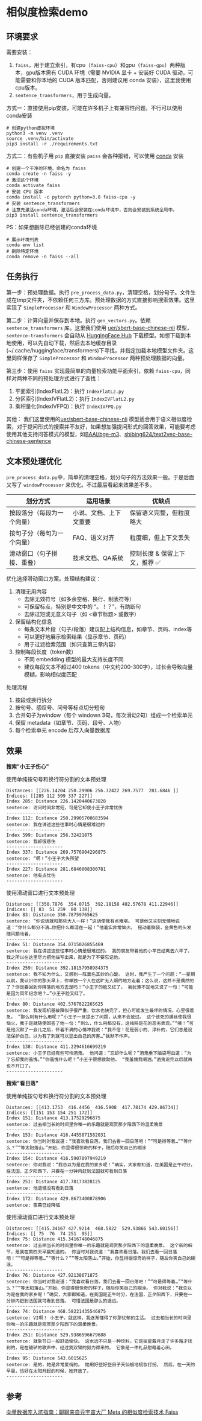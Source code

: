 
# 相似度检索demo

## 环境要求

需要安装：
1. `faiss`，用于建立索引，有cpu（`faiss-cpu`）和gpu（`faiss-gpu`）两种版本，gpu版本需有 CUDA 环境（需要 NVIDIA 显卡 + 安装好 CUDA 驱动，可能需要和你本地的 CUDA 版本匹配，否则建议用 conda 安装），这里我使用cpu版本。
2. `sentence_transformers`，用于生成向量。

方式一：直接使用pip安装，可能在许多机子上有兼容性问题，不行可以使用conda安装
```shell
# 创建python虚拟环境
python3 -m venv .venv
source .venv/bin/activate
pip3 install -r ./requirements.txt 
```

方式二：有些机子用 `pip` 直接安装 `paiss` 会各种报错，可以使用 [conda](https://www.anaconda.com/docs/getting-started/miniconda/main) 安装

```shell
# 创建一个干净的环境，命名为 faiss
conda create -n faiss -y
# 激活这个环境
conda activate faiss
# 安装 CPU 版本
conda install -c pytorch python=3.8 faiss-cpu -y
# 安装 sentence_transformers
# 注意先激活conda环境，激活后会安装在conda环境中，否则会安装到系统全局中。
pip3 install sentence_transformers
```

PS：如果想删除已经创建的conda环境

```shell
# 展示环境列表
conda env list
# 删除特定环境
conda remove -n faiss --all
```

## 任务执行

第一步：预处理数据。执行 `pre_process_data.py`，清理空格，划分句子。文件生成在tmp文件夹，不依赖任何三方库。预处理数据的方式直接影响搜索效果。这里实现了 `SimpleProcessor` 和 `WindowProcessor` 两种方式。

第二步：计算向量并保存到本地。执行 `gen_vectors.py`。依赖 `sentence_transformers` 库。这里我们使用 [uer/sbert-base-chinese-nli](https://huggingface.co/uer/sbert-base-chinese-nli) 模型，`sentence-transformers` 会自动从 [HuggingFace Hub](https://huggingface.co) 下载模型。如想下载到本地使用，可以先自动下载，然后去本地缓存目录(~/.cache/huggingface/transformers)下寻找，并指定加载本地模型文件夹。这里同样保存了 `SimpleProcessor` 和 `WindowProcessor` 两种预处理数据的向量。

第三步：使用 `faiss` 实现最简单的向量检索功能平面索引，依赖 `faiss-cpu`，同样对两种不同的预处理方式进行了查找：
1. 平面索引(IndexFlatL2)：执行 `IndexFlatL2.py`
2. 分区索引(IndexIVFlatL2)：执行 `IndexIVFlatL2.py`
3. 乘积量化(IndexIVFPQ)：执行 `IndexIVFPQ.py`

其他：
我们这里使用的[uer/sbert-base-chinese-nli](https://huggingface.co/uer/sbert-base-chinese-nli) 模型适合用于语义相似度检索，对于提问形式的搜索并不友好，如果想加强提问形式的回答效果，可能要考虑使用其他支持问答模式的模型，如[BAAI/bge-m3](https://huggingface.co/BAAI/bge-m3)、[shibing624/text2vec-base-chinese-sentence](https://huggingface.co/shibing624/text2vec-base-chinese-sentence)


## 文本预处理优化
`pre_process_data.py`中，简单的清理空格，划分句子的方法效果一般。于是后面又写了 `windowProcessor` 来优化。不过最后看起来效果差不多。

|划分方式|适用场景|优缺点|
|---|---|---|
|按段落分（每段为一个向量）|小说、文档、上下文重要|保留语义完整，但粒度略大|
|按句子分（每句为一个向量）|FAQ、语义对齐|粒度细，但上下文丢失|
|滑动窗口（句子拼接、重叠）|技术文档、QA系统|控制长度 & 保留上下文，推荐 ✅|

优化选择滑动窗口方案。处理结构建议：
1. 清理无用内容
    - 去除无效符号（如多余空格、换行、制表符等）
    - 可保留标点，特别是中文中的 “。！？”，有助断句
    - 去除过短或无意义句子（如 <章节标题> 或数字）
2. 保留结构化信息
    - 每条文本片段（句子/段落）建议配上结构信息，如章节、页码、index等
    - 可以更好地展示检索结果（显示章节、页码）
    - 用于过滤检索范围（如只查第三章内容）
3. 控制每段长度（token数）
    - 不同 embedding 模型的最大支持长度不同
    - 建议每段文本不超过400 tokens（中文约200-300字），过长会导致向量模糊，影响相似度匹配

处理流程
1. 按段或换行拆分
2. 按句号、感叹号、问号等标点切分短句
3. 合并句子为window（每个 windown 3句，每次滑动2句）组成一个检索单元
4. 保留 metadata（如章节、页码、段号、人物）
5. 每个检索单元 encode 后存入向量数据库

## 效果

**搜索"小王子伤心"**

使用单纯按句号和换行符分割的文本预处理
```
Distances: [[226.14204 250.29906 256.32422 269.7577  281.6846 ]]
Indices: [[285 112 599 337 227]]
Index 285: Distance 226.1420440673828
sentence: 访问时间非常短，可是它却使小王子非常忧伤
---------------------
Index 112: Distance 250.29905700683594
sentence: 我在讲述这些往事时心情是很难过的
---------------------
Index 599: Distance 256.32421875
sentence: 我却很悲伤
---------------------
Index 337: Distance 269.7576904296875
sentence: “啊！”小王子大失所望
---------------------
Index 227: Distance 281.6846008300781
sentence: 他有点忧伤
---------------------
```

使用滑动窗口进行文本预处理
```
Distances: [[350.7876  354.0715  392.18158 402.57678 411.22946]]
Indices: [[ 83  51 259  80 138]]
Index 83: Distance 350.78759765625
sentence: “你说话就和那些大人一样！”这话使我有点难堪。 可是他又尖刻无情地说道：“你什么都分不清…你把什么都混在一起！”他着实非常恼火。 摇动着脑袋，金黄色的头发随风颤动着。
---------------------
Index 51: Distance 354.0715026855469
sentence: 我在讲述这些往事时心情是很难过的。 我的朋友带着他的小羊已经离去六年了。 我之所以在这里尽力把他描写出来，就是为了不要忘记他。
---------------------
Index 259: Distance 392.18157958984375
sentence: 我不知为什么，又感到一阵莫名其妙的心酸。 这时，我产生了一个问题：“一星期以前，我认识你的那天早上，你单独一个人在这旷无人烟的地方走着；这么说，这并不是偶然的了？你是要回到你降落的地方去是吗！”小王子的脸又红了。 我犹豫不定地又说了一句：“可能是因为周年纪念吧？…”小王子脸又红了。
---------------------
Index 80: Distance 402.5767822265625
sentence: 我发现机器故障似乎很严重，饮水也快完了，担心可能发生最坏的情况，心里很着急。 “那么刺有什么用呢？”小王子一旦提出了问题，从来不会放过。 这个该死的螺丝使我很恼火，我于是就随便回答了他一句：“刺么，什么用都没有，这纯粹是花的恶劣表现。”“噢！”可是他沉默了一会儿之后，怀着不满的心情冲我说：“我不信！花是弱小的、淳朴的，它们总是设法保护自己，以为有了刺就可以显出自己的厉害…”我默不作声。
---------------------
Index 138: Distance 411.2294616699219
sentence: 小王子已经有些可怜酒鬼。 他问道：“忘却什么呢？”酒鬼垂下脑袋坦白道：“为了忘却我的羞愧。”“你羞愧什么呢？”小王子很想救助他。 “我羞愧我喝酒。”酒鬼说完以后就再也不开口了。
---------------------
```

**搜索"看日落"**

使用单纯按句号和换行符分割的文本预处理

```
Distances: [[413.1753  416.4456  416.5908  417.78174 429.86734]]
Indices: [[151 153 154 251 172]]
Index 151: Distance 413.17529296875
sentence: 过去相当长的时间里你唯一的乐趣就是观赏那夕阳西下的温柔晚景
---------------------
Index 153: Distance 416.4455871582031
sentence: 你当时对我说道：“我喜欢看日落。我们去看一回日落吧！”“可是得等着…”“等什么？”“等太阳落山。”开始，你显得很惊奇的样子，随后你笑自己的糊涂
---------------------
Index 154: Distance 416.5907897949219
sentence: 你对我说：“我总以为是在我的家乡呢！”确实，大家都知道，在美国是正午时分，在法国，正夕阳西下，只要在一分钟内赶到法国就可看到日落
---------------------
Index 251: Distance 417.78173828125
sentence: 他遗憾没有看到日落
---------------------
Index 172: Distance 429.8673400878906
sentence: 夜幕已经降临
```

使用滑动窗口进行文本预处理
```
Distances: [[415.34167 427.9214  468.5822  529.93866 543.60156]]
Indices: [[ 75  76  74 251  95]]
Index 75: Distance 415.3416748046875
sentence: 过去相当长的时间里你唯一的乐趣就是观赏那夕阳西下的温柔晚景。 这个新的细节，是我在第四天早晨知道的。 你当时对我说道：“我喜欢看日落。我们去看一回日落吧！”“可是得等着…”“等什么？”“等太阳落山。”开始，你显得很惊奇的样子，随后你笑自己的糊涂。
---------------------
Index 76: Distance 427.92138671875
sentence: 你当时对我说道：“我喜欢看日落。我们去看一回日落吧！”“可是得等着…”“等什么？”“等太阳落山。”开始，你显得很惊奇的样子，随后你笑自己的糊涂。 你对我说：“我总以为是在我的家乡呢！”确实，大家都知道，在美国是正午时分，在法国，正夕阳西下，只要在一分钟内赶到法国就可看到日落。 可惜法国是那么的遥远。
---------------------
Index 74: Distance 468.58221435546875
sentence: VI啊！ 小王子，就这样，我逐渐懂得了你那忧郁的生活。 过去相当长的时间里你唯一的乐趣就是观赏那夕阳西下的温柔晚景。
---------------------
Index 251: Distance 529.9386596679688
sentence: 就象节日一般舒适愉快。 这水远不只是一种饮料，它是披星戴月走了许多路才找到的，是在辘轳的歌声中，经过我双臂的努力得来的。 它象是一件礼品慰藉着心田。
---------------------
Index 95: Distance 543.6015625
sentence: 是的，她是非常爱俏的。 她用好些好些日子天仙般地梳妆打扮。 然后，在一天的早晨，恰好在太阳升起的时候，她开放了。
---------------------
```

## 参考
[向量数据库入坑指南：聊聊来自元宇宙大厂 Meta 的相似度检索技术 Faiss](https://soulteary.com/2022/09/03/vector-database-guide-talk-about-the-similarity-retrieval-technology-from-metaverse-big-company-faiss.html)